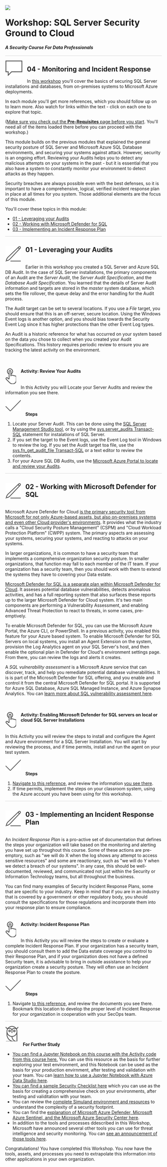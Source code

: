 <img style="float: left; margin: 0px 15px 15px 0px;" src="https://raw.githubusercontent.com/microsoft/sqlworkshops/master/graphics/Lock-2.png">

# Workshop: SQL Server Security Ground to Cloud

#### <i>A Security Course For Data Professionals</i>

<p style="border-bottom: 1px solid lightgrey;"></p>

<img style="float: left; margin: 0px 15px 15px 0px;" src="../graphics/textbubble.png"> <h2>04 - Monitoring and Incident Response</h2>

In <a href="https://github.com/David-Seis/SecureYourAzureData" target="_blank">this workshop</a> you'll cover the basics of securing SQL Server installations and databases, from on-premises systems to Microsoft Azure deployments.

In each module you'll get more references, which you should follow up on to learn more. Also watch for links within the text - click on each one to explore that topic.

(<a href="https://github.com/David-Seis/SecureYourAzureData/blob/main/SQLSecurity/00%20-%20Pre-Requisites.md" target="_blank">Make sure you check out the <b>Pre-Requisites</b> page before you start</a>. You'll need all of the items loaded there before you can proceed with the workshop.)

This module builds on the previous modules that explained the general security posture of SQL Server and Microsoft Azure SQL Database environments, and securing your systems against attack. However, security is an ongoing effort. Reviewing your Audits helps you to detect any malicious attempts on your systems in the past - but it is essential that you also have a system to constantly monitor your environment to detect attacks as they happen. 

Security  breaches are always possible even with the best defenses, so it is important to have a comprehensive, logical, verified incident response plan in place at all times for you system. Those additional elements are the focus of this module. 

You'll cover these topics in this module:
<ul>
  <li><a href="#01" target="_blank">01 - Leveraging your Audits</li></a>
  <li><a href="#02" target="_blank">02 - Working with Microsoft Defender for SQL</li></a>
  <li><a href="#03" target="_blank">03 - Implementing an Incident Response Plan</li></a>
</ul>

<p style="border-bottom: 1px solid lightgrey;"></p>

[//]: <> (================================= ========= =========================================================)
[//]: <> (================================= ========= =========================================================)
[//]: <> (================================= Section 1 =========================================================)
[//]: <> (================================= ========= =========================================================)
[//]: <> (================================= ========= =========================================================)

<h2 id="01"><img style="float: left; margin: 0px 15px 15px 0px;" src="../graphics/pencil2.png">01 - Leveraging your Audits</h2>
<br>
Earlier in this workshop you created a SQL Server and Azure SQL DB Audit. In the case of SQL Server installations, the primary components of an Audit are the <i>Server Audit</i>, the <i>Server Audit Specification</i>, and the <i>Database Audit Specification</i>. You learned that the details of Server Audit information and targets are stored in the <i>master</i> system database, which sets the file rollover, the queue delay and the error handling for the Audit process.

The Audit target can be set to several locations. If you use a <i>File</i> target, you should ensure that this is an off-server, secure location. Using the Windows Event logs is another option, and you should bias towards the Security Event Log since it has higher protections than the other Event Log types.

An Audit is a historic reference for what has occurred on your system based on the data you chose to collect when you created your Audit Specifications. This history requires periodic review to ensure you are tracking the latest activity on the environment.

<br>
<h4><img style="float: left; margin: 0px 15px 15px 0px;" src="../graphics/point1.png"><b>Activity: Review Your Audits</b></h4>
<br>
In this Activity you will Locate your Server Audits and review the information you see there. 

<p><img style="margin: 0px 15px 15px 0px;" src="../graphics/checkmark.png"><b>Steps</b></p>
<ol type="1">
  <li> Locate your Server Audit. This can be done using the <a href="https://docs.microsoft.com/en-us/sql/relational-databases/security/auditing/view-a-sql-server-audit-log?view=sql-server-ver16#SSMSProcedure">SQL Server Management Studio tool</a>, or by using the <a href="https://docs.microsoft.com/en-us/sql/relational-databases/system-catalog-views/sys-server-audits-transact-sql?view=sql-server-ver16">sys.server_audits Transact-SQL</a> statement for instalations of SQL Server. 
  <li>If you set the target to the Event logs, use the Event Log tool in Windows to review the log. If you set the Audit target toa file, use the <a href="https://docs.microsoft.com/en-us/sql/relational-databases/system-functions/sys-fn-get-audit-file-transact-sql?view=sql-server-ver16">sys.fn_get_audit_file Transact-SQL</a> or a text editor to review the contents.</li>
  <li> For your Azure SQL DB Audits, use the <a href="https://docs.microsoft.com/en-us/azure/azure-sql/database/auditing-overview?view=azuresql#subheading-3">Microsoft Azure Portal to locate and review your Audits</a>.</li>
</ol>

<p style="border-bottom: 1px solid lightgrey;"></p>

[//]: <> (================================= ========= =========================================================)
[//]: <> (================================= ========= =========================================================)
[//]: <> (================================= Section 2 =========================================================)
[//]: <> (================================= ========= =========================================================)
[//]: <> (================================= ========= =========================================================)

<h2 id="02"><img style="float: left; margin: 0px 15px 15px 0px;" src="../graphics/pencil2.png">02 - Working with Microsoft Defender for SQL</h2>
<br>
Microsoft Azure Defender for Cloud <a href="https://docs.microsoft.com/en-us/azure/defender-for-cloud/defender-for-cloud-introduction">is the primary security tool from Microsoft for not only Azure-based assets, but also on-premises systems and even other Cloud provider's environments</a>.  It provides what the industry calls a "Cloud Security Posture Management" (CSPM) and "Cloud Workload Protection Platform" (CWPP) system. The primary aspects are assessing your systems, securing your systems, and reacting to attacks on your systems.

In larger organizations, it is common to have a security team that implements a comprehensive organization security posture. In smaller organizations, that function may fall to each member of the IT team. If your organization has a security team, then you should work with them to extend the systems they have to covering your Data estate.

<a href="https://docs.microsoft.com/en-us/azure/azure-sql/database/azure-defender-for-sql?view=azuresql">Microsoft Defender for SQL is a separate plan within Microsoft Defender for Cloud</a>. It asseses potential database vulnerabilities, detects anomalous activities, and has a full reporting system that also surfaces these reports up to the larger Microsoft Defender for Cloud system. It's two main components are performing a Vulnerability Assessment, and enabling Advanced Threat Protection to react to threats, in some cases, pre-emptively.

To enable Microsoft Defender for SQL, you can use the Microsoft Azure Portal, the Azure CLI, or PowerShell. In a previous activity, you enabled this feature for your Azure based system. To enable Microsoft Defender for SQL Servers on local systems, you install an Agent Extension on the system, provision the Log Analytics agent on your SQL Server's host, and then enable the optional plan in Defender for Cloud's environment settings page. From there, you can review the logs and alerts it creates. 

A <i>SQL vulnerability assessment</i> is a Microsoft Azure service that can discover, track, and help you remediate potential database vulnerabilities. It is is part of the Microsoft Defender for SQL offering, and you enable and control it from the central Microsoft Defender for SQL portal. It is supported for Azure SQL Database, Azure SQL Managed Instance, and Azure Synapse Analytics. You can <a href="https://docs.microsoft.com/en-us/azure/azure-sql/database/sql-vulnerability-assessment?view=azuresql&tabs=azure-powershell">learn more about SQL vulnerability assessment here</a>.

<br>
<h4><img style="float: left; margin: 0px 15px 15px 0px;" src="../graphics/point1.png"><b>Activity: Enabling Microsoft Defender for SQL servers on local or cloud SQL Server Installations</b></h4>
<br>
In this Activity you will review the steps to install and configure the Agent and Azure environment for a SQL Server Installation. You will start by reviewing the process, and if time permits, install and run the agent on your test system.

<p><img style="margin: 0px 15px 15px 0px;" src="../graphics/checkmark.png"><b>Steps</b></p>
<ol type="1">
  <li> <a href="https://docs.microsoft.com/en-us/azure/defender-for-cloud/defender-for-sql-usage#set-up-advanced-data-security-for-sql-machines">Navigate to this reference</a>, and review the information <a href="https://www.youtube.com/watch?v=V7RdB6RSVpc">you see there</a>.</li>
  <li> If time permits, implement the steps on your classroom system, using the Azure account you have been using for this workshop.</li>
</ol>

<p style="border-bottom: 1px solid lightgrey;"></p>

[//]: <> (================================= ========= =========================================================)
[//]: <> (================================= ========= =========================================================)
[//]: <> (================================= Section 3 =========================================================)
[//]: <> (================================= ========= =========================================================)
[//]: <> (================================= ========= =========================================================)

<h2 id="03"><img style="float: left; margin: 0px 15px 15px 0px;" src="../graphics/pencil2.png">03 - Implementing an Incident Response Plan</h2>
<br>
An <i>Incident Response Plan</i> is a pro-active set of documentation that defines the steps your organization will take based on the monitoring and alerting you have set up throughout this course. Some of these actions are pre-emptory, such as "we will do X when the log shows any attempt to access sensitive resources" and some are reactionary, such as "we will do Y when we detect a breach of our systems". In any case, this should be well-documented, reviewed, and communicated not just within the Security or Information Technology teams,  but all throughout the business.

You can find many examples of Security Incident Response Plans, some that are specific to your industry. Keep in mind that if you are in an industry that is covered by a government or other regulatory body, you should consult the specifications for those regulations and incorporate them into your response plan to ensure compliance.  
<br>
<h4><img style="float: left; margin: 0px 15px 15px 0px;" src="../graphics/point1.png"><b>Activity: Incident Response Plan</b></h4>
<br>
In this Activity you will review the steps to create or evaluate a complete Incident Response Plan. If your organization has a security team, you should consult them to add the Data estate coverage you control to their Response Plan, and if your organization does not have a defined Security team, it is advisable to bring in outside assistance to help your organization create a security posture. They will often use an Incident Response Plan to create the posture.

<p><img style="margin: 0px 15px 15px 0px;" src="../graphics/checkmark.png"><b>Steps</b></p>
<ol type="1">
  <li> Navigate <a href = "https://docs.microsoft.com/en-us/security/compass/incident-response-overview">to this reference</a>, and review the documents you see there. Bookmark this location to develop the proper level of Incident Response for your organization in cooperation with your SecOps team. 
</ol>

<p style="border-bottom: 1px solid lightgrey;"></p>

[//]: <> (================================= ========= =========================================================)
[//]: <> (================================= ========= =========================================================)
[//]: <> (================================= Closing   =========================================================)
[//]: <> (================================= ========= =========================================================)
[//]: <> (================================= ========= =========================================================)

<p><img style="margin: 0px 15px 15px 0px;" src="../graphics/owl.png"><b>For Further Study</b></p>
<ul>
    <li><a href="https://github.com/David-Seis/SecureYourAzureData/blob/main/SQLSecurity/Security%20Audit%20Notebook.ipynb" target="_blank">You can find a Jupyter Notebook on this course with the Activity code from this course here.</a> You can use this resource as the basis for further exploring your test environment, and this Notebook can be used as the basis for your production envirnment, after testing and validation with your team. You can <a href="https://docs.microsoft.com/en-us/sql/azure-data-studio/notebooks/notebooks-guidance?view=sql-server-ver16">learn how to use a Jupyter Notebook with Azure Data Studio here</a>.</li>
    <li><a href="https://github.com/David-Seis/SecureYourAzureData/blob/main/SQLSecurity/Security%20Checklist%20Template.md" target="_blank">You can find a sample Security Checklist here</a> which you can use as the basis for creating a comprehensive check on your environments, after testing and validitation with your team.</li>
    <li>You can review the <a href="https://www.microsoft.com/security/blog/2021/05/20/simuland-understand-adversary-tradecraft-and-improve-detection-strategies/">complete Simuland environment and resources</a> to understand the complexity of a security footprint.</li>
    <li>You can find the <a href="[https://www.microsoft.com/security/blog/2021/05/20/simuland-understand-adversary-tradecraft-and-improve-detection-strategies/](https://techcommunity.microsoft.com/t5/itops-talk-blog/what-s-the-difference-between-azure-security-center-azure/ba-p/2155188)">explanation of Microsoft Azure Defender, Microsoft Azure Sentinel, and the Microsoft Azure Security Center here</a>.</li>
    <li>In addition to the tools and processes ddescribed in this Workshop, Microsoft have announced several other tools you can use for threat intelligence and security monitoring. You can <a href="https://www.microsoft.com/security/blog/2022/08/02/microsoft-announces-new-solutions-for-threat-intelligence-and-attack-surface-management/">see an announcement of those tools here</a>.</li>
</ul>

Congratulations! You have completed this Workshop. You now have the tools, assets, and processes you need to extrapolate this information into other applications in your own organization.
